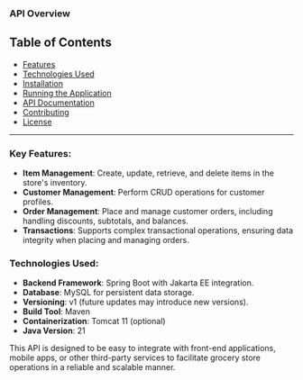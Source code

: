 ### API Overview

## Table of Contents

- [Features](#features)
- [Technologies Used](#technologies-used)
- [Installation](#installation)
- [Running the Application](#running-the-application)
- [API Documentation](#api-documentation)
- [Contributing](#contributing)
- [License](#license)

---

### Key Features:
- **Item Management**: Create, update, retrieve, and delete items in the store's inventory.
- **Customer Management**: Perform CRUD operations for customer profiles.
- **Order Management**: Place and manage customer orders, including handling discounts, subtotals, and balances.
- **Transactions**: Supports complex transactional operations, ensuring data integrity when placing and managing orders.

### Technologies Used:
- **Backend Framework**: Spring Boot with Jakarta EE integration.
- **Database**: MySQL for persistent data storage.
- **Versioning**: v1 (future updates may introduce new versions).
- **Build Tool**: Maven
- **Containerization**: Tomcat 11 (optional)
- **Java Version**: 21

This API is designed to be easy to integrate with front-end applications, mobile apps, or other third-party services to facilitate grocery store operations in a reliable and scalable manner.


